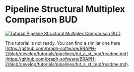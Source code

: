 # Pipeline Structural Multiplex Comparison BUD

[![Tutorial Pipeline Structural Multiplex Comparison BUD](https://img.shields.io/badge/PDF-Download-red?style=flat-square&logo=adobe-acrobat-reader)](tut_a_mp_st_bud.pdf)

This tutorial is not ready. You can find a similar one here [https://github.com/braph-software/BRAPH-2/blob/develop/tutorials/pipelines/tut_a_st_bud/readme.md](https://github.com/braph-software/BRAPH-2/blob/develop/tutorials/pipelines/tut_a_st_bud/readme.md).
